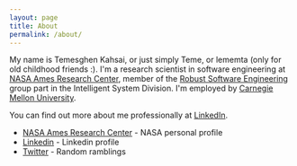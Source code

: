 ```yaml
---
layout: page
title: About
permalink: /about/
---
```


My name is Temesghen Kahsai, or just simply Teme, or lememta (only for old childhood friends :). I'm a research scientist in software engineering at [NASA Ames Research Center][ames], member of the [Robust Software Engineering][rse] group part in the Intelligent System Division. I'm employed by [Carnegie Mellon University][cmu].

You can find out more about me professionally at [LinkedIn][linkedin].

* [NASA Ames Research Center][mine] - NASA personal profile
* [Linkedin][linkedin] - Linkedin profile
* [Twitter][twitter] - Random ramblings


[ames]: www.nasa.gov/centers/ames/
[twitter]: https://www.twitter.com/teme
[linkedin]: www.linkedin.com/in/temesghen/
[bitbucket]: https://bitbucket.org/lememta
[rse]: www.ti.arc.nasa.gov/tech/rse/
[mine]: www.ti.arc.nasa.gov/profile/tkahsaia/
[cmu]: www.cmu.edu/silicon-valley/
